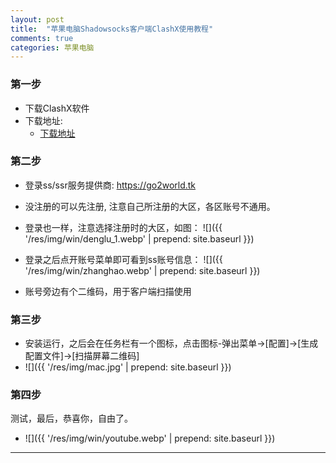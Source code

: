 ```yaml
---
layout: post
title:  "苹果电脑Shadowsocks客户端ClashX使用教程"
comments: true
categories: 苹果电脑
---
```


### 第一步

* 下载ClashX软件
* 下载地址:  
    * <a class="downbtn" href="https://github.com/yichengchen/clashX/releases/download/1.17.1/ClashX.dmg" target="_blank" rel="noopener">下载地址</a>

### 第二步
* 登录ss/ssr服务提供商:  <a href="https://go2world.tk/home/ref/8607937008" target="_blank" rel="noopener">https://go2world.tk</a>

* 没注册的可以先注册, 注意自己所注册的大区，各区账号不通用。

* 登录也一样，注意选择注册时的大区，如图：
![]({{ '/res/img/win/denglu_1.webp' | prepend: site.baseurl  }})   

* 登录之后点开账号菜单即可看到ss账号信息：
![]({{ '/res/img/win/zhanghao.webp' | prepend: site.baseurl  }})  

* 账号旁边有个二维码，用于客户端扫描使用

### 第三步
*  安装运行，之后会在任务栏有一个图标，点击图标-弹出菜单->[配置]->[生成配置文件]->[扫描屏幕二维码]
* ![]({{ '/res/img/mac.jpg' | prepend: site.baseurl  }})

### 第四步 
测试，最后，恭喜你，自由了。
* ![]({{ '/res/img/win/youtube.webp' | prepend: site.baseurl  }})
    
* * *